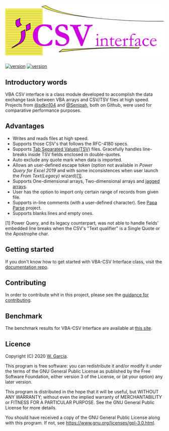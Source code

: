 # ![VBA-CSV interface](/docs/assets/img/CSVinterface.png)
[![version](https://img.shields.io/static/v1?label=version&message=latest&color=brightgreen&style=plastic)](https://github.com/ws-garcia/VBA-CSV-interface/releases/latest/)
[![version](https://img.shields.io/static/v1?label=licence&message=GPL&color=informational&style=plastic)](https://www.gnu.org/licenses/gpl-3.0.html)

## Introductory words

VBA CSV interface is a class module developed to accomplish the data exchange task between VBA arrays and CSV/TSV files at high speed. Projects from [@sdkn104](https://github.com/sdkn104/VBA-CSV) and [@Senipah](https://github.com/Senipah/VBA-Better-Array), both on Github, were used for comparative performance purposes.

## Advantages
* Writes and reads files at high speed.
* Supports those CSV's that follows the RFC-4180 specs.
* Supports [Tab Separated Values(TSV)](https://www.iana.org/assignments/media-types/text/tab-separated-values) files. Gracefully handles line-breaks inside TSV fields enclosed in double-quotes.
* Auto exclude any quote mark when data is imported.
* Allows an user-defined escape token (option not available in _Power Query for Excel 2019_ and with some inconsistences when user launch the _From Text(Legacy)_ wizard)[[1]](#1).
* Supports One-dimensional arrays, Two-dimensional arrays and [jagged arrays](https://docs.microsoft.com/en-us/dotnet/csharp/programming-guide/arrays/jagged-arrays).
* User has the option to import only certain range of records from given file.
* Supports in-line comments (with a user-defined character). See [Papa Parse](https://www.papaparse.com/) project.
* Supports blanks lines and empty ones.

<a id="1">[1]</a> 
Power Query, and its legacy counterpart, was not able to handle fields’ embedded line breaks when the CSV's "Text qualifier" is a Single Quote or the Apostrophe char.

## Getting started

If you don't know how to get started with VBA-CSV Interface class, visit the [documentation repo](https://ws-garcia.github.io/VBA-CSV-interface/).

## Contributing

In order to contribute whit in this project, please see the [guidance for contributing](https://ws-garcia.github.io/VBA-CSV-interface/contributing.html).

## Benchmark

The benchmark results for VBA-CSV Interface are available at [this site](https://ws-garcia.github.io/VBA-CSV-interface/home/getting_started.html#benchmark).

## Licence

Copyright (C) 2020  [W. García](https://github.com/ws-garcia/).

This program is free software: you can redistribute it and/or modify it under the terms of the GNU General Public License as published by the Free Software Foundation, either version 3 of the License, or (at your option) any later version.

This program is distributed in the hope that it will be useful, but WITHOUT ANY WARRANTY; without even the implied warranty of MERCHANTABILITY or FITNESS FOR A PARTICULAR PURPOSE.  See the GNU General Public License for more details.

You should have received a copy of the GNU General Public License along with this program.  If not, see <https://www.gnu.org/licenses/gpl-3.0.html>.

